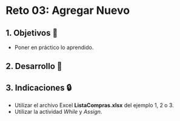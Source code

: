 # Reto 03: Agregar Nuevo 

<div style="text-align: justify;">

## 1. Objetivos :dart:

- Poner en práctico lo aprendido.

## 2. Desarrollo :hammer:



## 3. Indicaciones :lock:

- Utilizar el archivo Excel **ListaCompras.xlsx** del ejemplo 1, 2 o 3.
- Utilizar la actividad *While* y *Assign*.

</div>